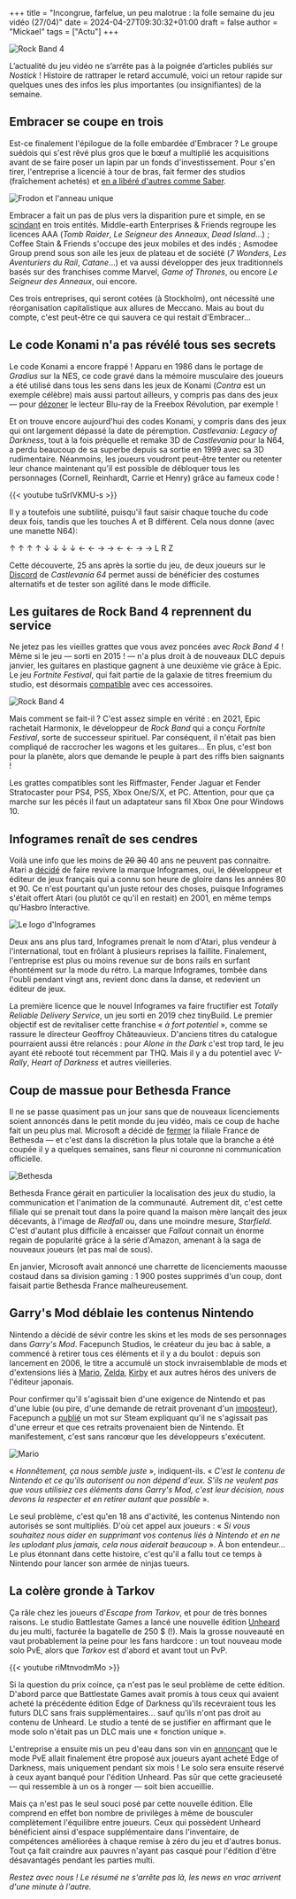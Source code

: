 +++
title = "Incongrue, farfelue, un peu malotrue : la folle semaine du jeu vidéo (27/04)"
date = 2024-04-27T09:30:32+01:00
draft = false
author = "Mickael"
tags = ["Actu"]
+++

![Rock Band 4](RockBand.jpg "Un week-end qui va faire du bruit.")

L’actualité du jeu vidéo ne s’arrête pas à la poignée d’articles publiés sur *Nostick* ! Histoire de rattraper le retard accumulé, voici un retour rapide sur quelques unes des infos les plus importantes (ou insignifiantes) de la semaine.

## Embracer se coupe en trois

Est-ce finalement l'épilogue de la folle embardée d'Embracer ? Le groupe suédois qui s'est rêvé plus gros que le bœuf a multiplié les acquisitions avant de se faire poser un lapin par un fonds d'investissement. Pour s'en tirer, l'entreprise a licencié à tour de bras, fait fermer des studios (fraîchement achetés) et [en a libéré d'autres comme Saber](https://nostick.fr/articles/2024/mars/1403_saberinteractive/).

![Frodon et l'anneau unique](frodo.jpg "L'anneau unique a définitivement corrompu Embracer.")

Embracer a fait un pas de plus vers la disparition pure et simple, en se [scindant](https://embracer.com/releases/embracer-group-announces-its-intention-to-transform-into-three-standalone-publicly-listed-entities-at-nasdaq-stockholm/) en trois entités. Middle-earth Enterprises & Friends regroupe les licences AAA (*Tomb Raider*, *Le Seigneur des Anneaux*, *Dead Island*…) ; Coffee Stain & Friends s'occupe des jeux mobiles et des indés ; Asmodee Group prend sous son aile les jeux de plateau et de société (*7 Wonders*, *Les Aventuriers du Rail*, *Catane*…) et va aussi développer des jeux traditionnels basés sur des franchises comme Marvel, *Game of Thrones*, ou encore *Le Seigneur des Anneaux*, oui encore.

Ces trois entreprises, qui seront cotées (à Stockholm), ont nécessité une réorganisation capitalistique aux allures de Meccano. Mais au bout du compte, c'est peut-être ce qui sauvera ce qui restait d'Embracer…

## Le code Konami n'a pas révélé tous ses secrets

Le code Konami a encore frappé ! Apparu en 1986 dans le portage de *Gradius* sur la NES, ce code gravé dans la mémoire musculaire des joueurs a été utilisé dans tous les sens dans les jeux de Konami (*Contra* est un exemple célèbre) mais aussi partout ailleurs, y compris pas dans des jeux — pour [dézoner](https://www.universfreebox.com/article/15276/Le-lecteur-Blu-ray-de-la-Freebox-Revolution-devient-multizone) le lecteur Blu-ray de la Freebox Révolution, par exemple !

Et on trouve encore aujourd'hui des codes Konami, y compris dans des jeux qui ont largement dépassé la date de péremption. *Castlevania: Legacy of Darkness*, tout à la fois préquelle et remake 3D de *Castlevania* pour la N64, a perdu beaucoup de sa superbe depuis sa sortie en 1999 avec sa 3D rudimentaire. Néanmoins, les joueurs voudront peut-être tenter ou retenter leur chance maintenant qu'il est possible de débloquer tous les personnages (Cornell, Reinhardt, Carrie et Henry) grâce au fameux code !

{{< youtube tuSrIVKMU-s >}} 

Il y a toutefois une subtilité, puisqu'il faut saisir chaque touche du code deux fois, tandis que les touches A et B diffèrent. Cela nous donne (avec une manette N64):

↑ ↑ ↑ ↑ ↓ ↓ ↓ ↓ ← ← → → ← ← → → L R Z

Cette découverte, 25 ans après la sortie du jeu, de deux joueurs sur le [Discord](https://discord.com/invite/NUtgg7Kyhh) de *Castlevania 64* permet aussi de bénéficier des costumes alternatifs et de tester son agilité dans le mode difficile.

## Les guitares de Rock Band 4 reprennent du service

Ne jetez pas les vieilles grattes que vous avez poncées avec *Rock Band 4* ! Même si le jeu — sorti en 2015 ! — n'a plus droit à de nouveaux DLC depuis janvier, les guitares en plastique gagnent à une deuxième vie grâce à Epic. Le jeu *Fortnite Festival*, qui fait partie de la galaxie de titres freemium du studio, est désormais [compatible](https://www.fortnite.com/news/fortnite-festival-season-3-features-billie-eilish) avec ces accessoires.

![Rock Band 4](rockband4.jpg "Stairway to Fortnite.")

Mais comment se fait-il ? C'est assez simple en vérité : en 2021, Epic rachetait Harmonix, le développeur de *Rock Band* qui a conçu *Fortnite Festival*, sorte de successeur spirituel. Par conséquent, il n'était pas bien compliqué de raccrocher les wagons et les guitares… En plus, c'est bon pour la planète, alors que demande le peuple à part des riffs bien saignants !

Les grattes compatibles sont les Riffmaster, Fender Jaguar et Fender Stratocaster pour PS4, PS5, Xbox One/S/X, et PC. Attention, pour que ça marche sur les pécés il faut un adaptateur sans fil Xbox One pour Windows 10.

## Infogrames renaît de ses cendres

Voilà une info que les moins de ~~20~~ ~~30~~ 40 ans ne peuvent pas connaitre. Atari a [décidé](https://atari.com/pages/infogrames) de faire revivre la marque Infogrames, oui, le développeur et éditeur de jeux français qui a connu son heure de gloire dans les années 80 et 90. Ce n'est pourtant qu'un juste retour des choses, puisque Infogrames s'était offert Atari (ou plutôt ce qu'il en restait) en 2001, en même temps qu'Hasbro Interactive.

![Le logo d'Infogrames](infogrames.jpg "Le tatou d'Infogrames n'a pas pris une ride.")

Deux ans ans plus tard, Infogrames prenait le nom d'Atari, plus vendeur à l'international, tout en frôlant à plusieurs reprises la faillite. Finalement, l'entreprise est plus ou moins revenue sur de bons rails en surfant éhontément sur la mode du rétro. La marque Infogrames, tombée dans l'oubli pendant vingt ans, revient donc dans la danse, et redevient un éditeur de jeux.

La première licence que le nouvel Infogrames va faire fructifier est *Totally Reliable Delivery Service*, un jeu sorti en 2019 chez tinyBuild. Le premier objectif est de revitaliser cette franchise « *à fort potentiel* », comme se rassure le directeur Geoffroy Châteauvieux. D'anciens titres du catalogue pourraient aussi être relancés : pour *Alone in the Dark* c'est trop tard, le jeu ayant été rebooté tout récemment par THQ. Mais il y a du potentiel avec *V-Rally*, *Heart of Darkness* et autres vieilleries.

## Coup de massue pour Bethesda France

Il ne se passe quasiment pas un jour sans que de nouveaux licenciements soient annoncés dans le petit monde du jeu vidéo, mais ce coup de hache fait un peu plus mal. Microsoft a décidé de [fermer](https://www.bfmtv.com/tech/gaming/promesses-non-tenues-plongee-dans-la-fermeture-surprise-de-bethesda-france-fallout-the-elder-scrolls_AV-202404230448.html) la filiale France de Bethesda — et c'est dans la discrétion la plus totale que la branche a été coupée il y a quelques semaines, sans fleur ni couronne ni communication officielle.

![Bethesda](bethesda.jpg "")

Bethesda France gérait en particulier la localisation des jeux du studio, la communication et l'animation de la communauté. Autrement dit, c'est cette filiale qui se prenait tout dans la poire quand la maison mère lançait des jeux décevants, à l'image de *Redfall* ou, dans une moindre mesure, *Starfield*. C'est d'autant plus difficile à encaisser que *Fallout* connait un énorme regain de popularité grâce à la série d'Amazon, amenant à la saga de nouveaux joueurs (et pas mal de sous).

En janvier, Microsoft avait annoncé une charrette de licenciements maousse costaud dans sa division gaming : 1 900 postes supprimés d'un coup, dont faisait partie Bethesda France malheureusement.

## Garry's Mod déblaie les contenus Nintendo

Nintendo a décidé de sévir contre les skins et les mods de ses personnages dans *Garry's Mod*. Facepunch Studios, le créateur du jeu bac à sable, a commencé à retirer tous ces éléments et il y a du boulot : depuis son lancement en 2006, le titre a accumulé un stock invraisemblable de mods et d'extensions liés à [Mario](https://steamcommunity.com/workshop/browse/?appid=4000&searchtext=mario&browsesort=trend&section=readytouseitems&created_date_range_filter_start=0&created_date_range_filter_end=0&updated_date_range_filter_start=0&updated_date_range_filter_end=0&actualsort=trend&p=1&days=-1), [Zelda](https://steamcommunity.com/workshop/browse/?appid=4000&searchtext=zelda&childpublishedfileid=0&browsesort=trend&section=readytouseitems&created_date_range_filter_start=0&created_date_range_filter_end=0&updated_date_range_filter_start=0&updated_date_range_filter_end=0), [Kirby](https://steamcommunity.com/workshop/browse/?appid=4000&searchtext=kirby&childpublishedfileid=0&browsesort=trend&section=readytouseitems&created_date_range_filter_start=0&created_date_range_filter_end=0&updated_date_range_filter_start=0&updated_date_range_filter_end=0) et aux autres héros des univers de l'éditeur japonais.

Pour confirmer qu'il s'agissait bien d'une exigence de Nintendo et pas d'une lubie (ou pire, d'une demande de retrait provenant d'un [imposteur](https://torrentfreak.com/nintendo-vs-garrys-mod-dissecting-the-fake-domain-behind-all-the-chaos-240426/)), Facepunch a [publié](https://store.steampowered.com/news/app/4000/view/4200245595694413052) un mot sur Steam expliquant qu'il ne s'agissait pas d'une erreur et que ces retraits provenaient bien de Nintendo. Et manifestement, c'est sans rancœur que les développeurs s'exécutent.

![Mario](mario.jpg "Un des innombrables mod de Mario dans Garry's Mod.")

« *Honnêtement, ça nous semble juste* », indiquent-ils. « *C'est le contenu de Nintendo et ce qu'ils autorisent ou non dépend d'eux. S'ils ne veulent pas que vous utilisiez ces éléments dans Garry's Mod, c'est leur décision, nous devons la respecter et en retirer autant que possible* ».

Le seul problème, c'est qu'en 18 ans d'activité, les contenus Nintendo non autorisés se sont multipliés. D'où cet appel aux joueurs : « *Si vous souhaitez nous aider en supprimant vos contenus liés à Nintendo et en ne les uplodant plus jamais, cela nous aiderait beaucoup* ». À bon entendeur… Le plus étonnant dans cette histoire, c'est qu'il a fallu tout ce temps à Nintendo pour lancer son armée de ninjas tueurs.

## La colère gronde à Tarkov

Ça râle chez les joueurs d'*Escape from Tarkov*, et pour de très bonnes raisons. Le studio Battlestate Games a lancé une nouvelle édition [Unheard](https://www.escapefromtarkov.com/preorder-page) du jeu multi, facturée la bagatelle de 250 $ (!). Mais la grosse nouveauté en vaut probablement la peine pour les fans hardcore : un tout nouveau mode solo PvE, alors que *Tarkov* est d'abord et avant tout un PvP.

{{< youtube riMtnvodmMo >}} 

Si la question du prix coince, ça n'est pas le seul problème de cette édition. D'abord parce que Battlestate Games avait promis à tous ceux qui avaient acheté la précédente édition Edge of Darkness qu'ils recevraient tous les futurs DLC sans frais supplémentaires… sauf qu'ils n'ont pas droit au contenu de Unheard. Le studio a tenté de se justifier en affirmant que le mode solo n'était pas un DLC mais une « fonction unique ».

L'entreprise a ensuite mis un peu d'eau dans son vin en [annonçant](https://www.reddit.com/r/EscapefromTarkov/comments/1cdg9cu/the_update_regarding_eod_edition/) que le mode PvE allait finalement être proposé aux joueurs ayant acheté Edge of Darkness, mais uniquement pendant six mois ! Le solo sera ensuite réservé à ceux ayant banqué pour l'édition Unheard. Pas sûr que cette gracieuseté — qui ressemble à un os à ronger — soit bien accueillie.

Mais ça n'est pas le seul souci posé par cette nouvelle édition. Elle comprend en effet bon nombre de privilèges à même de bousculer complètement l'équilibre entre joueurs. Ceux qui possèdent Unheard bénéficient ainsi d'espace supplémentaire dans l'inventaire, de compétences améliorées à chaque remise à zéro du jeu et d'autres bonus. Tout ça fait craindre aux pauvres n'ayant pas casqué pour l'édition d'être désavantagés pendant les parties multi.

*Restez avec nous ! Le résumé ne s'arrête pas là, les news en vrac arrivent d'une minute à l'autre.*

